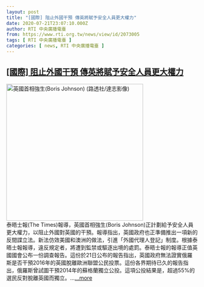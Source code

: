 ```yaml
---
layout: post
title: "[國際] 阻止外國干預 傳英將賦予安全人員更大權力"
date: 2020-07-21T23:07:10.000Z
author: RTI 中央廣播電臺
from: https://www.rti.org.tw/news/view/id/2073005
tags: [ RTI 中央廣播電臺 ]
categories: [ news, RTI 中央廣播電臺 ]
---
```

<!--1595372830000-->
[[國際] 阻止外國干預 傳英將賦予安全人員更大權力](https://www.rti.org.tw/news/view/id/2073005)
------

<div>
<img src="https://static.rti.org.tw/assets/thumbnails/2019/12/13/19066c2a09e965e230d753d7794a7905.jpg" width="360" alt="英國首相強生(Boris Johnson) (路透社/達志影像)" title="英國首相強生(Boris Johnson) (路透社/達志影像)"><br>泰晤士報(The Times)報導，英國首相強生(Boris Johnson)正計劃給予安全人員更大權力，以阻止外國對英國的干預。報導指出，英國政府也正準備推出一項新的反間諜立法。新法仿效美國和澳洲的做法，引進「外國代理人登記」制度。根據泰晤士報報導，違反規定者，將遭到監禁或驅逐出境的處罰。泰晤士報的報導正值英國國會公布一份調查報告。這份於21日公布的報告指出，英國政府無法證實俄羅斯是否干預2016年的英國脫離歐洲聯盟公民投票。這份各界期待已久的報告指出，俄羅斯曾試圖干預2014年的蘇格蘭獨立公投。這項公投結果是，超過55%的選民反對脫離英國而獨立。...<a target="_blank" href="https://www.rti.org.tw/news/view/id/2073005">...more</a>
</div>
